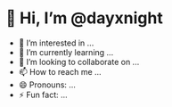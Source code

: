 # 👋 Hi, I’m @dayxnight
- 👀 I’m interested in ...
- 🌱 I’m currently learning ...
- 💞️ I’m looking to collaborate on ...
- 📫 How to reach me ...
- 😄 Pronouns: ...
- ⚡ Fun fact: ...

<!---
dayxnight/dayxnight is a ✨ special ✨ repository because its `README.md` (this file) appears on your GitHub profile.
You can click the Preview link to take a look at your changes.
--->
